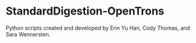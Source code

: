 # StandardDigestion-OpenTrons
Python scripts created and developed by Erin Yu Han, Cody Thomas, and Sara Wennersten.
